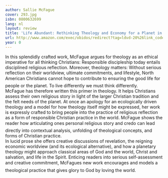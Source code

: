 ```yaml
---
author: Sallie McFague
cover: 293.jpg
isbn: 0800632699
lang: nl
layout: review
title: 'Life Abundant: Rethinking Theology and Economy for a Planet in Peril'
url: http://www.amazon.com/exec/obidos/redirect?tag=ldvd-20%26link_code=xm2%26camp=2025%26creative=165953%26path=http://www.amazon.com/gp/redirect.html%253fASIN=0800632699%2526tag=ldvd-20%2526lcode=xm2%2526cID=2025%2526ccmID=165953%2526location=/o/ASIN/0800632699%25253FSubscriptionId=0VJDVJ14KM0P0VXDCQ82
year: 0
---
```

In this splendidly crafted work, McFague argues for theology as an ethical imperative for all thinking Christians: Responsible discipleship today entails disciplined religious reflection. Moreover, theology matters: Without serious reflection on their worldview, ultimate commitments, and lifestyle, North American Christians cannot hope to contribute to ensuring the good life for people or the planet. To live differently we must think differently.  
McFague has therefore written this primer in theology. It helps Christians assess their own religious story in light of the larger Christian tradition and the felt needs of the planet. At once an apology for an ecologically driven theology and a model for how theology itself might be expressed, her work is expressly crafted to bring people into the practice of religious reflection as a form of responsible Christian practice in the world. McFague shows the reader how articulating ones personal religious story and credo can lead directly into contextual analysis, unfolding of theological concepts, and forms of Christian practice.  
In lucid prose she offers creative discussions of revelation, the reigning economic worldview (and its ecological alternative), and how a planetary theology might approach classical areas of God and the world, Christ and salvation, and life in the Spirit. Enticing readers into serious self-assessment and creative commitment, McFagues new work encourages and models a theological practice that gives glory to God by loving the world.
